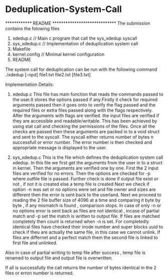 # Deduplication-System-Call
************ README *****************************
The submission contains the folowing files
1. xdedup.c // Main c program that call the sys_xdedup syscall
2. sys_xdedup.c // Implementation of deduplication system call
3. Makefile
4. kernel.config // Minimal kernel configuration
5. README

The system call for deduplication can be run with the following command
./xdedup [-npd] file1.txt file2.txt [file3.txt]

Implementation Details:

1. xdedup.c
This file has main function that reads the commands passed to the user.It stores the options passed if any.Firstly it check for required arguments passed then it goes onto to verify the flag passed and the required files or extra files passed along with the flags respectively.
After the arguments with flags are verified. the input files are verified if they are accessible and readable/writable. This has been achieved by using stat call and checking the permissions of the files. Once all the checks are passed then these arguments are packed in to a void struct and sent to the syscall. The syscall either returns number of bytes n successfull or error number.
The error number is then checked and appropriate message is displayed to the user.

2. sys_xdedup.c
This is the file which defines the deduplication system call xdedup. 
In this file we first get the arguments from the user in to a struct in kernel. Then the arguments are verified one by one.
First the 2 input files are verified for no errors.
Then the options are checked for -p where outfile file is passed.
Further check is done if output file exist or not , if not it is created else a temp file is created
Next we check if option -n was set or no options were set and file owner and sizes are different then the error is sent back to the userland.
Next we proceed to reading the 2 file buffer size of 4096 at a time and comparing it byte by byte , if any mismatch is found , comparison stops.
In case of only -n or no options error is sent back as files are not identical , incase of partial match and -p set the match is written to output file.
If files are matched completely then count is returned when -n is set.
For completedly identical files have checked their inode number and super blocks uuid to check if theu are actually the same file, in this case we cannot unlink.
If files are differnet and a perfect match them the second file is linked to first file and unlinked.

Also in case of partial writing to temp file after success , temp file is renamed to output file and output file is overwritten.

If all is successfully the call returns the number of bytes identical in the 2 files or erron number is returned.
